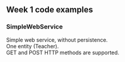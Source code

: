 ## Week 1 code examples


### SimpleWebService

Simple web service, without persistence.  
One entity (Teacher).  
GET and POST HTTP methods are supported.  

<br>
